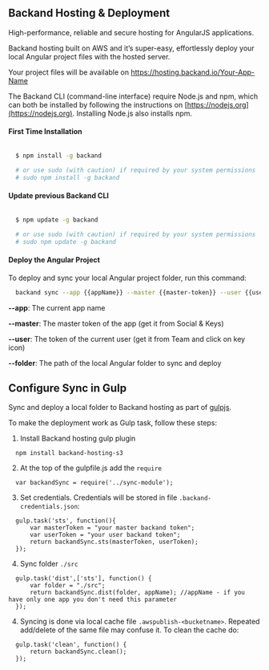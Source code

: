## Backand Hosting & Deployment
High-performance, reliable and secure hosting for AngularJS applications.

Backand hosting built on AWS and it’s super-easy, effortlessly deploy your local Angular project files with the
hosted server.

Your project files will be available on https://hosting.backand.io/Your-App-Name

The Backand CLI (command-line interface) require Node.js and npm, which can both be installed by following the instructions on [https://nodejs.org](https://nodejs.org). Installing Node.js also installs npm.

#### First Time Installation

```bash

  $ npm install -g backand

  # or use sudo (with caution) if required by your system permissions
  # sudo npm install -g backand
```

#### Update previous Backand CLI

```bash

  $ npm update -g backand

  # or use sudo (with caution) if required by your system permissions
  # sudo npm update -g backand
```

#### Deploy the Angular Project

To deploy and sync your local Angular project folder, run this command:

```bash
  backand sync --app {{appName}} --master {{master-token}} --user {{user-token}} --folder /path/to/project/folder
```

  **--app**: The current app name
  
  **--master**: The master token of the app (get it from Social & Keys)
  
  **--user**: The token of the current user (get it from Team and click on key icon)
  
  **--folder**: The path of the local Angular folder to sync and deploy
  
  
## Configure Sync in Gulp

Sync and deploy a local folder to Backand hosting as part of [gulpjs](http://gulpjs.com).

To make the deployment work as Gulp task, follow these steps:

1. Install Backand hosting gulp plugin

```
  npm install backand-hosting-s3
```

2. At the top of the gulpfile.js add the `require`

```
  var backandSync = require('../sync-module');
```  

3. Set credentials. Credentials will be stored in file `.backand-credentials.json`:

```
  gulp.task('sts', function(){
      var masterToken = "your master backand token";
      var userToken = "your user backand token"; 
      return backandSync.sts(masterToken, userToken);
  });
```

4. Sync folder `./src`

```
  gulp.task('dist',['sts'], function() {   
      var folder = "./src";
      return backandSync.dist(folder, appName); //appName - if you have only one app you don't need this parameter
  });
```

4. Syncing is done via local cache file `.awspublish-<bucketname>`. Repeated add/delete of the same file may confuse it. To clean the cache do:

```
  gulp.task('clean', function() {
      return backandSync.clean();
  });
```